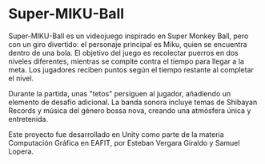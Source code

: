 # Super-MIKU-Ball

Super-MIKU-Ball es un videojuego inspirado en Super Monkey Ball, pero con un giro divertido: el personaje principal es Miku, quien se encuentra dentro de una bola. El objetivo del juego es recolectar puerros en dos niveles diferentes, mientras se compite contra el tiempo para llegar a la meta. Los jugadores reciben puntos según el tiempo restante al completar el nivel.

Durante la partida, unas "tetos" persiguen al jugador, añadiendo un elemento de desafío adicional. La banda sonora incluye temas de Shibayan Records y música del género bossa nova, creando una atmósfera única y entretenida.

Este proyecto fue desarrollado en Unity como parte de la materia Computación Gráfica en EAFIT, por Esteban Vergara Giraldo y Samuel Lopera.
